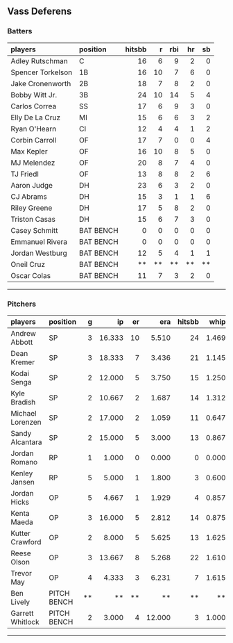 ## Vass Deferens

### Batters

 
|players           |position  | hitsbb|  r| rbi| hr| sb| 
|:-----------------|:---------|------:|--:|---:|--:|--:| 
|Adley Rutschman   |C         |     16|  6|   9|  2|  0| 
|Spencer Torkelson |1B        |     16| 10|   7|  6|  0| 
|Jake Cronenworth  |2B        |     18|  7|   8|  2|  0| 
|Bobby Witt Jr.    |3B        |     24| 10|  14|  5|  4| 
|Carlos Correa     |SS        |     17|  6|   9|  3|  0| 
|Elly De La Cruz   |MI        |     15|  6|   6|  3|  2| 
|Ryan O'Hearn      |CI        |     12|  4|   4|  1|  2| 
|Corbin Carroll    |OF        |     17|  7|   0|  0|  4| 
|Max Kepler        |OF        |     16| 10|   8|  5|  0| 
|MJ Melendez       |OF        |     20|  8|   7|  4|  0| 
|TJ Friedl         |OF        |     13|  8|   8|  2|  6| 
|Aaron Judge       |DH        |     23|  6|   3|  2|  0| 
|CJ Abrams         |DH        |     15|  3|   1|  1|  6| 
|Riley Greene      |DH        |     17|  5|   8|  2|  0| 
|Triston Casas     |DH        |     15|  6|   7|  3|  0| 
|Casey Schmitt     |BAT BENCH |      0|  0|   0|  0|  0| 
|Emmanuel Rivera   |BAT BENCH |      0|  0|   0|  0|  0| 
|Jordan Westburg   |BAT BENCH |     12|  5|   4|  1|  1| 
|Oneil Cruz        |BAT BENCH |     **| **|  **| **| **| 
|Oscar Colas       |BAT BENCH |     11|  7|   3|  2|  0| 


* * *

### Pitchers

 
|players          |position    |  g|     ip| er|    era| hitsbb|  whip| so|  w| sv| 
|:----------------|:-----------|--:|------:|--:|------:|------:|-----:|--:|--:|--:| 
|Andrew Abbott    |SP          |  3| 16.333| 10|  5.510|     24| 1.469| 17|  2|  0| 
|Dean Kremer      |SP          |  3| 18.333|  7|  3.436|     21| 1.145| 13|  1|  0| 
|Kodai Senga      |SP          |  2| 12.000|  5|  3.750|     15| 1.250| 13|  2|  0| 
|Kyle Bradish     |SP          |  2| 10.667|  2|  1.687|     14| 1.312| 12|  0|  0| 
|Michael Lorenzen |SP          |  2| 17.000|  2|  1.059|     11| 0.647| 10|  2|  0| 
|Sandy Alcantara  |SP          |  2| 15.000|  5|  3.000|     13| 0.867| 17|  1|  0| 
|Jordan Romano    |RP          |  1|  1.000|  0|  0.000|      0| 0.000|  2|  0|  1| 
|Kenley Jansen    |RP          |  5|  5.000|  1|  1.800|      3| 0.600|  6|  1|  4| 
|Jordan Hicks     |OP          |  5|  4.667|  1|  1.929|      4| 0.857|  5|  1|  3| 
|Kenta Maeda      |OP          |  3| 16.000|  5|  2.812|     14| 0.875| 17|  1|  0| 
|Kutter Crawford  |OP          |  2|  8.000|  5|  5.625|     13| 1.625|  8|  0|  0| 
|Reese Olson      |OP          |  3| 13.667|  8|  5.268|     22| 1.610| 14|  1|  0| 
|Trevor May       |OP          |  4|  4.333|  3|  6.231|      7| 1.615|  2|  1|  2| 
|Ben Lively       |PITCH BENCH | **|     **| **|     **|     **|    **| **| **| **| 
|Garrett Whitlock |PITCH BENCH |  2|  3.000|  4| 12.000|      3| 1.000|  4|  1|  0| 


* * *


